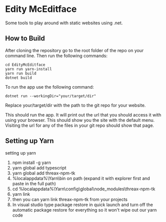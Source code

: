 # Edity McEditface
Some tools to play around with static websites using .net.

## How to Build
After cloning the repository go to the root folder of the repo on your command line. Then run the following commands:
```
cd EdityMcEditface
yarn run yarn-install
yarn run build
dotnet build
```

To run the app use the following command:
```
dotnet run --workingDir="your/target/dir"
```
Replace your/target/dir with the path to the git repo for your website.

This should run the app. It will print out the url that you should access it with using your browser. This should show you the site with the default menu. Visiting the url for any of the files in your git repo should show that page.

## Setting up Yarn
 setting up yarn
 1. npm install -g yarn
 1. yarn global add typescript
 1. yarn global add threax-npm-tk
 1. %localappdata%\Yarn\bin on path (expand it with explorer first and paste in the full path)
 1. cd %localappdata%\Yarn\config\global\node_modules\threax-npm-tk
 1. yarn link
 1. then you can yarn link threax-npm-tk from your projects
 1. In visual studio type package restore in quick launch and turn off the automatic package restore for everything so it won't wipe out our yarn code
